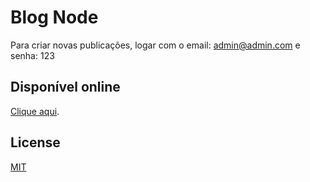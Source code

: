 
# Blog Node

Para criar novas publicações, logar com o email: admin@admin.com e senha: 123

## Disponível online
[Clique aqui](https://blognode7.herokuapp.com/).



## License
[MIT](https://choosealicense.com/licenses/mit/)

